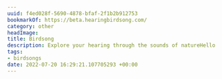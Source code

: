```yaml
---
uuid: f4ed028f-5690-4878-bfaf-2f1b2b912753
bookmarkOf: https://beta.hearingbirdsong.com/
category: other
headImage:
title: Birdsong
description: Explore your hearing through the sounds of natureHello
tags:
- birdsongs
date: 2022-07-20 16:29:21.107705293 +00:00
---
```

